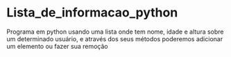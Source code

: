 # Lista_de_informacao_python
Programa em python usando uma lista onde tem nome, idade e altura sobre um determinado usuário, e através dos seus métodos poderemos adicionar um elemento ou fazer sua remoção
